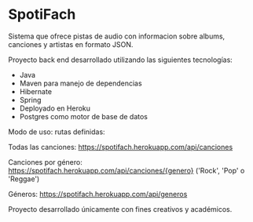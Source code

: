 # SpotiFach

Sistema que ofrece pistas de audio con informacion sobre albums, canciones y artistas en formato JSON.

Proyecto back end desarrollado utilizando las siguientes tecnologías: 

- Java 
- Maven para manejo de dependencias
- Hibernate
- Spring
- Deployado en Heroku
- Postgres como motor de base de datos

Modo de uso: rutas definidas:

Todas las canciones: https://spotifach.herokuapp.com/api/canciones

Canciones por género: https://spotifach.herokuapp.com/api/canciones/{genero} ('Rock', 'Pop' o 'Reggae')

Géneros: https://spotifach.herokuapp.com/api/generos

Proyecto desarrollado únicamente con fines creativos y académicos.

